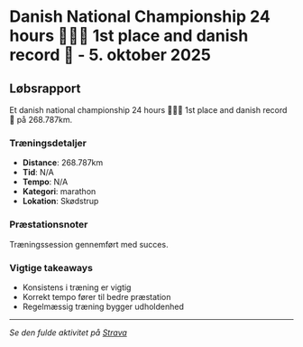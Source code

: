 # Danish National Championship 24 hours 🏃🏼‍♂️ 1st place and danish record 🏅 - 5. oktober 2025

## Løbsrapport

Et danish national championship 24 hours 🏃🏼‍♂️ 1st place and danish record 🏅 på 268.787km.

### Træningsdetaljer

- **Distance**: 268.787km
- **Tid**: N/A
- **Tempo**: N/A
- **Kategori**: marathon
- **Lokation**: Skødstrup

### Præstationsnoter

Træningssession gennemført med succes.

### Vigtige takeaways

- Konsistens i træning er vigtig
- Korrekt tempo fører til bedre præstation
- Regelmæssig træning bygger udholdenhed

---

_Se den fulde aktivitet på [Strava](https://www.strava.com/activities/11555118268)_
